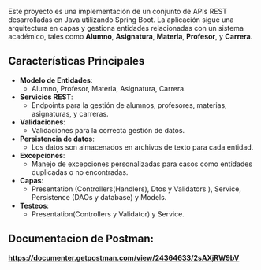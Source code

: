 Este proyecto es una implementación de un conjunto de APIs REST desarrolladas en Java utilizando Spring Boot. La aplicación sigue una arquitectura en capas y gestiona entidades relacionadas con un sistema académico, tales como **Alumno**, **Asignatura**, **Materia**, **Profesor**, y **Carrera**.

## Características Principales

- **Modelo de Entidades**: 
  - Alumno, Profesor, Materia, Asignatura, Carrera.
- **Servicios REST**:
  - Endpoints para la gestión de alumnos, profesores, materias, asignaturas, y carreras.
- **Validaciones**:
  - Validaciones para la correcta gestión de datos.
- **Persistencia de datos**:
  - Los datos son almacenados en archivos de texto para cada entidad.
- **Excepciones**:
  - Manejo de excepciones personalizadas para casos como entidades duplicadas o no encontradas.
- **Capas**:
  - Presentation (Controllers(Handlers), Dtos y Validators ), Service, Persistence (DAOs y database) y Models.
- **Testeos**:
  - Presentation(Controllers y Validator) y Service. 

## Documentacion de Postman:
**https://documenter.getpostman.com/view/24364633/2sAXjRW9bV**
